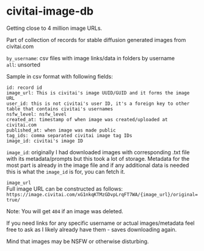 # civitai-image-db  

Getting close to 4 million image URLs. 

Part of collection of records for stable diffusion generated images from civitai.com  

`by_username`: csv files with image links/data in folders by username  
`all`: unsorted  

Sample in csv format with following fields:  
```
id: record id  
image_url: This is civitai's image UUID/GUID and it forms the image URL  
user_id: this is not civitai's user ID, it's a foreign key to other table that contains civitai's usernames
nsfw_level: nsfw_level  
created_at: timestamp of when image was created/uploaded at civitai.com  
published_at: when image was made public  
tag_ids: comma separated civitai image tag IDs  
image_id: civitai's image ID  
```


`image_id`: originally I had downloaded images with corresponding .txt file with its metadata/prompts but this took a lot of storage. Metadata for the most part is already in the image file and if any additional data is needed this is what the `image_id` is for, you can fetch it.  

`image_url`  
Full image URL can be constructed as follows:  
`https://image.civitai.com/xG1nkqKTMzGDvpLrqFT7WA/{image_url}/original=true/`  


Note: You will get `404` if an image was deleted.  
  
If you need links for any specific username or actual images/metadata feel free to ask as I likely already have them - saves downloading again.  

Mind that images may be NSFW or otherwise disturbing.   
